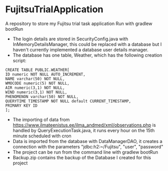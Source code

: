 # FujitsuTrialApplication
A repository to store my Fujitsu trial task application
Run with gradlew bootRun

- The login details are stored in SecurityConfig.java with InMemoryDetailsManager, this could be replaced with a database but I haven't currently implemented a database user details manager.
- The database has one table, Weather, which has the following creation script: 
```
CREATE TABLE PUBLIC.WEATHER[
ID numeric NOT NULL AUTO_INCREMENT,
NAME varchar(50) NOT NULL,
WMOCODE numeric(5) NOT NULL,
AIR numeric(3,1) NOT NULL,
WIND numeric(3,1) NOT NULL,
PHENOMENON varchar(50) NOT NULL,
QUERYTIME TIMESTAMP NOT NULL default CURRENT_TIMESTAMP,
PRIMARY KEY ID
];
```
- The importing of data from https://www.ilmateenistus.ee/ilma_andmed/xml/observations.php is handled by QueryExecutionTask.java, it runs every hour on the 15th minute scheduled with cron
- Data is imported from the database with DataManagerDAO, it creates a connection with the parameters "jdbc:h2:~/Fujitsu", "user", "password"
- The project can be run from the command line with gradlew bootRun
- Backup.zip contains the backup of the Database I created for this project
